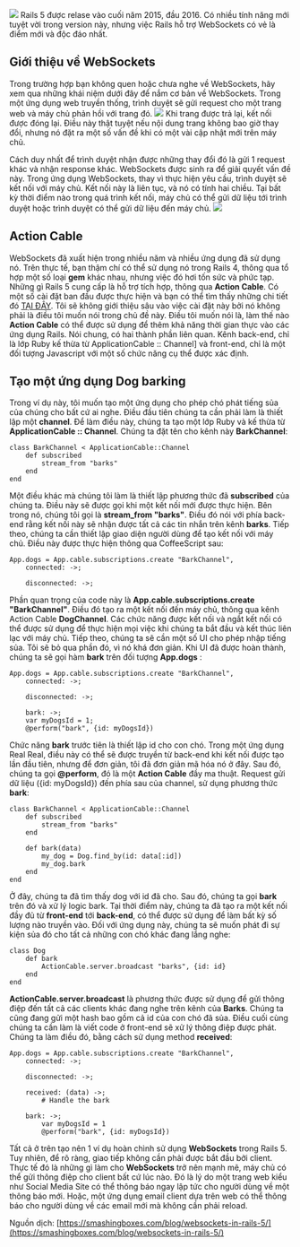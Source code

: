 ![](https://images.viblo.asia/af0ad454-2c8d-45b4-b561-3217e7ebc84f.png)
Rails 5 được relase vào cuối năm 2015, đầu 2016. Có nhiều tính năng mới tuyệt vời trong version này, nhưng việc Rails hỗ trợ WebSockets có vẻ là điểm mới và độc đáo nhất. 
## Giới thiệu về WebSockets
Trong trường hợp bạn không quen hoặc chưa nghe về WebSockets, hãy xem qua những khái niệm dưới đây để nắm cơ bản về WebSockets. 
Trong một ứng dụng web truyền thống, trình duyệt sẽ gửi request cho một trang web và máy chủ phản hồi với trang đó.
![](https://images.viblo.asia/c90300b9-06b2-4ead-baf2-2e7d57314551.png)
Khi trang được trả lại, kết nối được đóng lại. Điều này thật tuyệt nếu nội dung trang không bao giờ thay đổi, nhưng nó đặt ra một số vấn đề khi có một vài cập nhật mới trên máy chủ.

Cách duy nhất để trình duyệt nhận được những thay đổi đó là gửi 1 request khác và nhận response khác.
WebSockets được sinh ra để giải quyết vấn đề này. Trong ứng dụng WebSockets, thay vì thực hiện yêu cầu, trình duyệt sẽ kết nối với máy chủ. Kết nối này là liên tục, và nó có tính hai chiều. Tại bất kỳ thời điểm nào trong quá trình kết nối, máy chủ có thể gửi dữ liệu tới trình duyệt hoặc trình duyệt có thể gửi dữ liệu đến máy chủ.
![](https://images.viblo.asia/c8d11fca-b6e4-462b-bd42-339230973317.png)
## Action Cable
WebSockets đã xuất hiện trong nhiều năm và nhiều ứng dụng đã sử dụng nó. Trên thực tế, bạn thậm chí có thể sử dụng nó trong Rails 4, thông qua tổ hợp một số loại **gem** khác nhau, nhưng việc đó hơi tốn sức và phức tạp.
Những gì Rails 5 cung cấp là hỗ trợ tích hợp, thông qua **Action Cable**.
Có một số cài đặt ban đầu được thực hiện và bạn có thể tìm thấy những chi tiết đó [TẠI ĐÂY](https://github.com/rails/rails/tree/master/actioncable). 
Tôi sẽ không giới thiệu sâu vào việc cài đặt này bởi nó không phải là điều tôi muốn nói trong chủ đề này.
Điều tôi muốn nói là, làm thế nào **Action Cable** có thể được sử dụng để thêm khả năng thời gian thực vào các ứng dụng Rails.
Nói chung, có hai thành phần liên quan. Kênh back-end, chỉ là lớp Ruby kế thừa từ ApplicationCable :: Channel] và front-end, chỉ là một đối tượng Javascript với một số chức năng cụ thể được xác định.
## Tạo một ứng dụng Dog barking
Trong ví dụ này, tôi muốn tạo một ứng dụng cho phép chó phát tiếng sủa của chúng cho bất cứ ai nghe.
Điều đầu tiên chúng ta cần phải làm là thiết lập một **channel**. Để làm điều này, chúng ta tạo một lớp Ruby và kế thừa từ **ApplicationCable :: Channel**. Chúng ta đặt tên cho kênh này **BarkChannel**:
```
class BarkChannel < ApplicationCable::Channel
    def subscribed
        stream_from "barks"
    end
end
```

Một điều khác mà chúng tôi làm là thiết lập phương thức đã **subscribed** của chúng ta. Điều này sẽ được gọi khi một kết nối mới được thực hiện. Bên trong nó, chúng tôi gọi là **stream_from "barks"**. Điều đó nói với phía back-end rằng kết nối này sẽ nhận được tất cả các tin nhắn trên kênh **barks**.
Tiếp theo, chúng ta cần thiết lập giao diện người dùng để tạo kết nối với máy chủ. Điều này được thực hiện thông qua CoffeeScript sau:
```
App.dogs = App.cable.subscriptions.create "BarkChannel",
    connected: ->;

    disconnected: ->;
```
Phần quan trọng của code này là **App.cable.subscriptions.create "BarkChannel"**. Điều đó tạo ra một kết nối đến máy chủ, thông qua kênh Action Cable **DogChannel**. Các chức năng được kết nối và ngắt kết nối có thể được sử dụng để thực hiện mọi việc khi chúng ta bắt đầu và kết thúc liên lạc với máy chủ.
Tiếp theo, chúng ta sẽ cần một số UI cho phép nhập tiếng sủa. Tôi sẽ bỏ qua phần đó, vì nó khá đơn giản. Khi UI đã được hoàn thành, chúng ta sẽ gọi hàm **bark** trên đối tượng **App.dogs** :
```
App.dogs = App.cable.subscriptions.create "BarkChannel",
    connected: ->;

    disconnected: ->;

    bark: ->;
    var myDogsId = 1;
    @perform("bark", {id: myDogsId})
```
Chức năng **bark** trước tiên là thiết lập id cho con chó. Trong một ứng dụng Real Real, điều này có thể sẽ được truyền từ back-end khi kết nối được tạo lần đầu tiên, nhưng để đơn giản, tôi đã đơn giản mã hóa nó ở đây.
Sau đó, chúng ta gọi **@perform**, đó là một **Action Cable** đầy ma thuật. Request gửi dữ liệu ({id: myDogsId}) đến phía sau của channel, sử dụng phương thức **bark**:
```
class BarkChannel < ApplicationCable::Channel
    def subscribed
        stream_from "barks"
    end

    def bark(data)
        my_dog = Dog.find_by(id: data[:id])
        my_dog.bark
    end
end
```

Ở đây, chúng ta đã tìm thấy dog với id đã cho. Sau đó, chúng ta gọi **bark** trên đó và xử lý logic bark. Tại thời điểm này, chúng ta đã tạo ra một kết nối đầy đủ từ **front-end** tới **back-end**, có thể được sử dụng để làm bất kỳ số lượng nào truyền vào.
Đối với ứng dụng này, chúng ta sẽ muốn phát đi sự kiện sủa đó cho tất cả những con chó khác đang lắng nghe:
```
class Dog
    def bark
        ActionCable.server.broadcast "barks", {id: id}
    end
end
```
**ActionCable.server.broadcast** là phương thức được sử dụng để gửi thông điệp đến tất cả các clients khác đang nghe trên kênh của **Barks**. Chúng ta cũng đang gửi một hash bao gồm cả id của con chó đã sủa.
Điều cuối cùng chúng ta cần làm là viết code ở front-end sẽ xử lý thông điệp được phát. Chúng ta làm điều đó, bằng cách sử dụng method **received**:
```
App.dogs = App.cable.subscriptions.create "BarkChannel",
    connected: ->;

    disconnected: ->;

    received: (data) ->;
        # Handle the bark

    bark: ->;
        var myDogsId = 1
        @perform("bark", {id: myDogsId})
```
Tất cả ở trên tạo nên 1 ví dụ hoàn chình sử dụng **WebSockets** trong Rails 5. Tuy nhiên, để rõ ràng, giao tiếp không cần phải được bắt đầu bởi client. Thực tế đó là những gì làm cho **WebSockets** trở nên mạnh mẽ, máy chủ có thể gửi thông điệp cho client bất cứ lúc nào. Đó là lý do một trang web kiểu như Social Media Site có thể thông báo ngay lập tức cho người dùng về một thông báo mới. Hoặc, một ứng dụng email client dựa trên web có thể thông báo cho người dùng về các email mới mà không cần phải reload. 

Nguồn dịch:
[https://smashingboxes.com/blog/websockets-in-rails-5/](https://smashingboxes.com/blog/websockets-in-rails-5/)